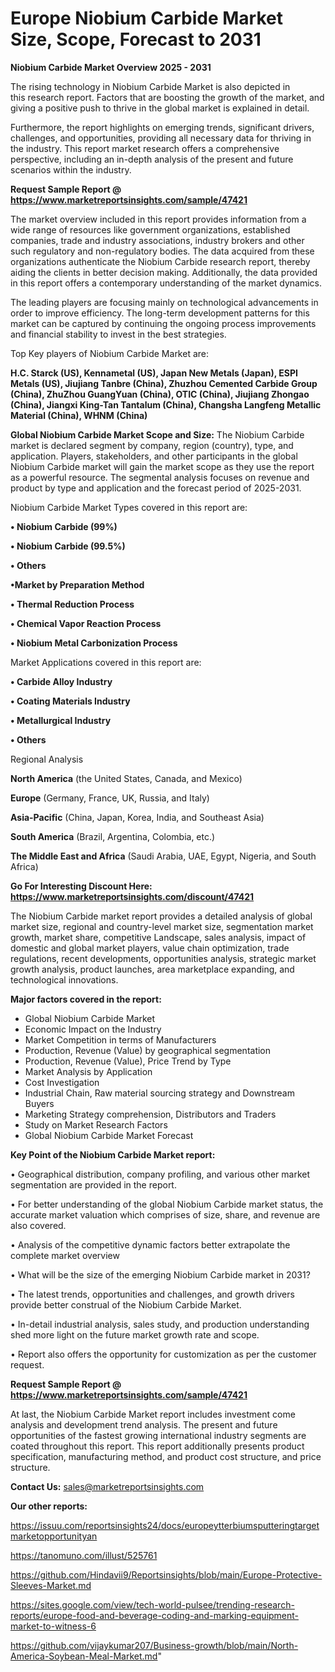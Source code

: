 # Europe Niobium Carbide Market Size, Scope, Forecast to 2031

<Strong> Niobium Carbide Market Overview 2025 - 2031</strong>

The rising technology in Niobium Carbide Market is also depicted in this research report. Factors that are boosting the growth of the market, and giving a positive push to thrive in the global market is explained in detail.

Furthermore, the report highlights on emerging trends, significant drivers, challenges, and opportunities, providing all necessary data for thriving in the industry. This report market research offers a comprehensive perspective, including an in-depth analysis of the present and future scenarios within the industry.

<strong>Request Sample Report @ <a href=https://www.marketreportsinsights.com/sample/47421>https://www.marketreportsinsights.com/sample/47421</a></strong>

The market overview included in this report provides information from a wide range of resources like government organizations, established companies, trade and industry associations, industry brokers and other such regulatory and non-regulatory bodies. The data acquired from these organizations authenticate the Niobium Carbide research report, thereby aiding the clients in better decision making. Additionally, the data provided in this report offers a contemporary understanding of the market dynamics.

The leading players are focusing mainly on technological advancements in order to improve efficiency. The long-term development patterns for this market can be captured by continuing the ongoing process improvements and financial stability to invest in the best strategies.

Top Key players of Niobium Carbide Market are:

<strong>H.C. Starck (US), Kennametal (US), Japan New Metals (Japan), ESPI Metals (US), Jiujiang Tanbre (China), Zhuzhou Cemented Carbide Group (China), ZhuZhou GuangYuan (China), OTIC (China), Jiujiang Zhongao (China), Jiangxi King-Tan Tantalum (China), Changsha Langfeng Metallic Material (China), WHNM (China)</strong>

<strong><b>Global Niobium Carbide Market Scope and Size:</b></strong>
The Niobium Carbide market is declared segment by company, region (country), type, and application. Players, stakeholders, and other participants in the global Niobium Carbide market will gain the market scope as they use the report as a powerful resource. The segmental analysis focuses on revenue and product by type and application and the forecast period of 2025-2031.

Niobium Carbide Market Types covered in this report are:

<strong>•  Niobium Carbide (99%)

•  Niobium Carbide (99.5%)

•  Others

•Market by Preparation Method

•  Thermal Reduction Process

•  Chemical Vapor Reaction Process

•  Niobium Metal Carbonization Process</strong>

Market Applications covered in this report are:

<strong>•  Carbide Alloy Industry

•  Coating Materials Industry

•  Metallurgical Industry

•  Others</strong> 

Regional Analysis

<strong>North America</strong> (the United States, Canada, and Mexico)

<strong>Europe</strong> (Germany, France, UK, Russia, and Italy)

<strong>Asia-Pacific</strong> (China, Japan, Korea, India, and Southeast Asia)

<strong>South America</strong> (Brazil, Argentina, Colombia, etc.)

<strong>The Middle East and Africa</strong> (Saudi Arabia, UAE, Egypt, Nigeria, and South Africa)

<strong>Go For Interesting Discount Here: <a href=https://www.marketreportsinsights.com/discount/47421>https://www.marketreportsinsights.com/discount/47421</a></strong>

The Niobium Carbide market report provides a detailed analysis of global market size, regional and country-level market size, segmentation market growth, market share, competitive Landscape, sales analysis, impact of domestic and global market players, value chain optimization, trade regulations, recent developments, opportunities analysis, strategic market growth analysis, product launches, area marketplace expanding, and technological innovations.

<strong><b>Major factors covered in the report:</b></strong>
<ul>
  <li>Global Niobium Carbide Market </li>
  <li>Economic Impact on the Industry</li>
  <li>Market Competition in terms of Manufacturers</li>
  <li>Production, Revenue (Value) by geographical segmentation</li>
  <li>Production, Revenue (Value), Price Trend by Type</li>
  <li>Market Analysis by Application</li>
  <li>Cost Investigation</li>
  <li>Industrial Chain, Raw material sourcing strategy and Downstream Buyers</li>
  <li>Marketing Strategy comprehension, Distributors and Traders</li>
  <li>Study on Market Research Factors</li>
  <li>Global Niobium Carbide Market Forecast</li>
</ul>

<strong><b>Key Point of the Niobium Carbide Market report:</b></strong>

• Geographical distribution, company profiling, and various other market segmentation are provided in the report.

• For better understanding of the global Niobium Carbide market status, the accurate market valuation which comprises of size, share, and revenue are also covered.

• Analysis of the competitive dynamic factors better extrapolate the complete market overview

• What will be the size of the emerging Niobium Carbide market in 2031?

• The latest trends, opportunities and challenges, and growth drivers provide better construal of the Niobium Carbide Market.

• In-detail industrial analysis, sales study, and production understanding shed more light on the future market growth rate and scope.

• Report also offers the opportunity for customization as per the customer request.

<strong>Request Sample Report @ <a href=https://www.marketreportsinsights.com/sample/47421>https://www.marketreportsinsights.com/sample/47421</a></strong>

At last, the Niobium Carbide Market report includes investment come analysis and development trend analysis. The present and future opportunities of the fastest growing international industry segments are coated throughout this report. This report additionally presents product specification, manufacturing method, and product cost structure, and price structure.

<strong>Contact Us:</strong>
sales@marketreportsinsights.com

<strong>Our other reports:</strong>

<a href=https://issuu.com/reportsinsights24/docs/europeytterbiumsputteringtargetmarketopportunityan>https://issuu.com/reportsinsights24/docs/europeytterbiumsputteringtargetmarketopportunityan</a>

<a href=https://tanomuno.com/illust/525761>https://tanomuno.com/illust/525761</a>

<a href=https://github.com/Hindavii9/Reportsinsights/blob/main/Europe-Protective-Sleeves-Market.md>https://github.com/Hindavii9/Reportsinsights/blob/main/Europe-Protective-Sleeves-Market.md</a>

<a href=https://sites.google.com/view/tech-world-pulsee/trending-research-reports/europe-food-and-beverage-coding-and-marking-equipment-market-to-witness-6>https://sites.google.com/view/tech-world-pulsee/trending-research-reports/europe-food-and-beverage-coding-and-marking-equipment-market-to-witness-6</a>

<a href=https://github.com/vijaykumar207/Business-growth/blob/main/North-America-Soybean-Meal-Market.md>https://github.com/vijaykumar207/Business-growth/blob/main/North-America-Soybean-Meal-Market.md</a>"
